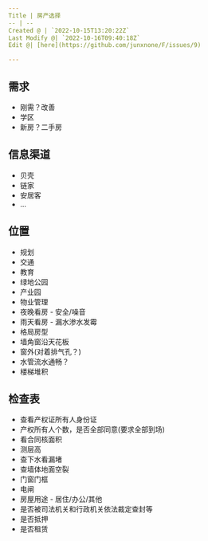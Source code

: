 ```yaml
---
Title | 房产选择
-- | --
Created @ | `2022-10-15T13:20:22Z`
Last Modify @| `2022-10-16T09:40:18Z`
Edit @| [here](https://github.com/junxnone/F/issues/9)

---
```

## 需求

- 刚需？改善
- 学区
- 新房？二手房

## 信息渠道

- 贝壳
- 链家
- 安居客
- ...


## 位置

- 规划
- 交通
- 教育
- 绿地公园
- 产业园
- 物业管理
- 夜晚看房 - 安全/噪音
- 雨天看房 - 漏水渗水发霉
- 格局房型
- 墙角窗沿天花板
- 窗外(对着排气孔？)
- 水管流水通畅？
- 楼梯堆积


## 检查表

- 查看产权证所有人身份证
- 产权所有人个数，是否全部同意(要求全部到场)
- 看合同核面积
- 测层高
- 查下水看漏堵
- 查墙体地面空裂
- 门窗门框
- 电闸
- 房屋用途 - 居住/办公/其他
- 是否被司法机关和行政机关依法裁定查封等
- 是否抵押
- 是否租赁



